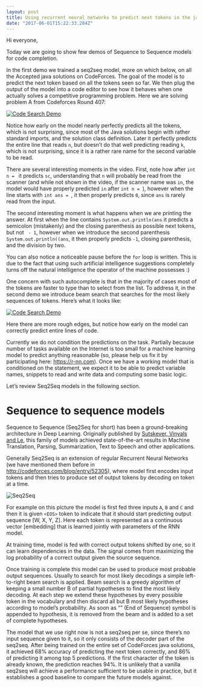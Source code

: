 ```yaml
---
layout: post
title: Using recurrent neural networks to predict next tokens in the java solutions
date: "2017-06-01T15:22:33.284Z"
---
```


Hi everyone,
 
Today we are going to show few demos of Sequence to Sequence models for code completion.
 
In the first demo we trained a seq2seq model, more on which below, on all the Accepted java solutions on CodeForces. The goal of the model is to predict the next token based on all the tokens seen so far. We then plug the output of the model into a code editor to see how it behaves when one actually solves a competitive programming problem. Here we are solving problem A from Codeforces Round 407:

[![Code Search Demo](https://img.youtube.com/vi/icoAK6yMCjg/0.jpg)](https://www.youtube.com/watch?v=icoAK6yMCjg)

Notice how early on the model nearly perfectly predicts all the tokens, which is not surprising, since most of the Java solutions begin with rather standard imports, and the solution class definition. Later it perfectly predicts the entire line that reads `n`, but doesn’t do that well predicting reading `k`, which is not surprising, since it is a rather rare name for the second variable to be read.

There are several interesting moments in the video. First, note how after `int n = ` it predicts `sc`, understanding that `n` will probably be read from the scanner (and while not shown in the video, if the scanner name was `in`, the model would have properly predicted `in` after `int n = `), however when the line starts with `int ans = `, it then properly predicts `0`, since `ans` is rarely read from the input.
 
The second interesting moment is what happens when we are printing the answer. At first when the line contains `System.out.println(ans` it predicts a semicolon (mistakenly) and the closing parenthesis as possible next tokens, but not ` - 1`, however when we introduce the second parenthesis `System.out.println((ans`, it then properly predicts `-1`, closing parenthesis, and the division by two.
 
You can also notice a noticeable pause before the `for` loop is written. This is due to the fact that using such artificial intelligence suggestions completely turns off the natural intelligence the operator of the machine possesses :)
 
One concern with such autocomplete is that in the majority of cases most of the tokens are faster to type than to select from the list. To address it, in the second demo we introduce beam search that searches for the most likely sequences of tokens. Here’s what it looks like:
 
[![Code Search Demo](https://img.youtube.com/vi/dNQV05Qry3A/0.jpg)](https://www.youtube.com/watch?v=dNQV05Qry3A)
 
Here there are more rough edges, but notice how early on the model can correctly predict entire lines of code.
 
Currently we do not condition the predictions on the task. Partially because number of tasks available on the Internet is too small for a machine learning model to predict anything reasonable (so, please help us fix it by participating here: <a href=https://r-nn.com>https://r-nn.com</a>). Once we have a working model that is conditioned on the statement, we expect it to be able to predict variable names, snippets to read and write data and computing some basic logic.
 
Let’s review Seq2Seq models in the following section.

<!--more-->
 
Sequence to sequence models
=====================
 
Sequence to Sequence (Seq2Seq for short) has been a ground-breaking architecture in Deep Learning. Originally published by <a href=https://papers.nips.cc/paper/5346-sequence-to-sequence-learning-with-neural-networks.pdf>Sutskever, Vinyals and Le</a>, this family of models achieved state-of-the-art results in Machine Translation, Parsing, Summarization, Text to Speech and other applications.
 
Generally Seq2Seq is an extension of regular Recurrent Neural Networks (we have mentioned them before in <a href=http://codeforces.com/blog/entry/52305>http://codeforces.com/blog/entry/52305</a>), where model first encodes input tokens and then tries to produce set of output tokens by decoding on token at a time.
 
![Seq2Seq](http://i.imgur.com/J8qpMlF.png "Seq2Seq")
 
For example on this picture the model is first fed three inputs `A`, `B` and `C` and then it is given `<EOS>` token to indicate that it should start predicting output sequence [W, X, Y, Z]. Here each token is represented as a continuous vector [embedding] that is learned jointly with parameters of the RNN model.
 
At training time, model is fed with correct output tokens shifted by one, so it can learn dependencies in the data. The signal comes from maximizing the log probability of a correct output given the source sequence.
 
Once training is complete this model can be used to produce most probable output sequences. Usually to search for most likely decodings a simple left-to-right beam search is applied. Beam search is a greedy algorithm of keeping a small number B of partial hypotheses to find the most likely decoding. At each step we extend these hypotheses by every possible token in the vocabulary and then discard all but B most likely hypotheses according to model’s probability. As soon as “<EOS>” (End of Sequence) symbol is appended to hypothesis, it is removed from the beam and is added to a set of complete hypotheses.
 
The model that we use right now is not a seq2seq per se, since there’s no input sequence given to it, so it only consists of the decoder part of the seq2seq. After being trained on the entire set of CodeForces java solutions, it achieved 68% accuracy of predicting the next token correctly, and 86% of predicting it among top 5 predictions. If the first character of the token is already known, the prediction reaches 94%. It is unlikely that a vanilla seq2seq will achieve a performance sufficient to be usable in practice, but it establishes a good baseline to compare the future models against.
